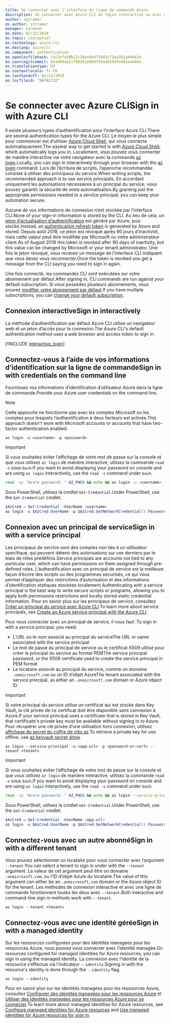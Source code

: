 ```yaml
---
title: Se connecter avec l’interface de ligne de commande Azure
description: Se connecter avec Azure CLI de façon interactive ou avec des informations d’identification locales
author: sptramer
ms.author: sttramer
manager: carmonm
ms.date: 02/22/2019
ms.topic: conceptual
ms.technology: azure-cli
ms.devlang: azurecli
ms.component: authentication
ms.openlocfilehash: c1c2efa58b11c38ac0ed73d43c71ba1b2a44de2e
ms.sourcegitcommit: 014d89aa21f90561eb69792ad01947e481ea640a
ms.translationtype: HT
ms.contentlocale: fr-FR
ms.lasthandoff: 02/23/2019
ms.locfileid: "56741732"
---
```

# <a name="sign-in-with-azure-cli"></a><span data-ttu-id="dc867-103">Se connecter avec Azure CLI</span><span class="sxs-lookup"><span data-stu-id="dc867-103">Sign in with Azure CLI</span></span> 

<span data-ttu-id="dc867-104">Il existe plusieurs types d’authentification pour l’interface Azure CLI.</span><span class="sxs-lookup"><span data-stu-id="dc867-104">There are several authentication types for the Azure CLI.</span></span> <span data-ttu-id="dc867-105">Le moyen le plus simple pour commencer est d’utiliser [Azure Cloud Shell](/azure/cloud-shell/overview), qui vous connecte automatiquement.</span><span class="sxs-lookup"><span data-stu-id="dc867-105">The easiest way to get started is with [Azure Cloud Shell](/azure/cloud-shell/overview), which automatically logs you in.</span></span>
<span data-ttu-id="dc867-106">Localement, vous pouvez vous connecter de manière interactive via votre navigateur avec la commande [az login](/cli/azure/reference-index#az-login).</span><span class="sxs-lookup"><span data-stu-id="dc867-106">Locally, you can sign in interactively through your browser with the [az login](/cli/azure/reference-index#az-login) command.</span></span> <span data-ttu-id="dc867-107">Lors de l’écriture de scripts, l’approche recommandée consiste à utiliser des principaux du service.</span><span class="sxs-lookup"><span data-stu-id="dc867-107">When writing scripts, the recommended approach is to use service principals.</span></span> <span data-ttu-id="dc867-108">En accordant uniquement les autorisations nécessaires à un principal du service, vous pouvez garantir la sécurité de votre automatisation.</span><span class="sxs-lookup"><span data-stu-id="dc867-108">By granting just the appropriate permissions needed to a service principal, you can keep your automation secure.</span></span>

<span data-ttu-id="dc867-109">Aucune de vos informations de connexion n’est stockée par l’interface CLI.</span><span class="sxs-lookup"><span data-stu-id="dc867-109">None of your sign-in information is stored by the CLI.</span></span> <span data-ttu-id="dc867-110">Au lieu de cela, un [jeton d’actualisation d’authentification](https://docs.microsoft.com/en-us/azure/active-directory/develop/v1-id-and-access-tokens#refresh-tokens) est généré par Azure, puis stocké.</span><span class="sxs-lookup"><span data-stu-id="dc867-110">Instead, an [authentication refresh token](https://docs.microsoft.com/en-us/azure/active-directory/develop/v1-id-and-access-tokens#refresh-tokens) is generated by Azure and stored.</span></span> <span data-ttu-id="dc867-111">Depuis août 2018, ce jeton est révoqué après 90 jours d’inactivité, mais cette valeur peut être modifiée par Microsoft ou votre administrateur client.</span><span class="sxs-lookup"><span data-stu-id="dc867-111">As of August 2018 this token is revoked after 90 days of inactivity, but this value can be changed by Microsoft or your tenant administrator.</span></span> <span data-ttu-id="dc867-112">Une fois le jeton révoqué, vous recevez un message de l’interface CLI indiquant que vous devez vous reconnecter.</span><span class="sxs-lookup"><span data-stu-id="dc867-112">Once the token is revoked you get a message from the CLI saying you need to sign in again.</span></span>

<span data-ttu-id="dc867-113">Une fois connecté, les commandes CLI sont exécutées sur votre abonnement par défaut.</span><span class="sxs-lookup"><span data-stu-id="dc867-113">After signing in, CLI commands are run against your default subscription.</span></span> <span data-ttu-id="dc867-114">Si vous possédez plusieurs abonnements, vous pouvez [modifier votre abonnement par défaut](manage-azure-subscriptions-azure-cli.md).</span><span class="sxs-lookup"><span data-stu-id="dc867-114">If you have multiple subscriptions, you can [change your default subscription](manage-azure-subscriptions-azure-cli.md).</span></span>

## <a name="sign-in-interactively"></a><span data-ttu-id="dc867-115">Connexion interactive</span><span class="sxs-lookup"><span data-stu-id="dc867-115">Sign in interactively</span></span>

<span data-ttu-id="dc867-116">La méthode d’authentification par défaut Azure CLI utilise un navigateur web et un jeton d’accès pour la connexion.</span><span class="sxs-lookup"><span data-stu-id="dc867-116">The Azure CLI's default authentication method uses a web browser and access token to sign in.</span></span>

[!INCLUDE [interactive_login](includes/interactive-login.md)]

## <a name="sign-in-with-credentials-on-the-command-line"></a><span data-ttu-id="dc867-117">Connectez-vous à l’aide de vos informations d’identification sur la ligne de commande</span><span class="sxs-lookup"><span data-stu-id="dc867-117">Sign in with credentials on the command line</span></span>

<span data-ttu-id="dc867-118">Fournissez vos informations d’identification d’utilisateur Azure dans la ligne de commande.</span><span class="sxs-lookup"><span data-stu-id="dc867-118">Provide your Azure user credentials on the command line.</span></span>

> [!Note]
> <span data-ttu-id="dc867-119">Cette approche ne fonctionne pas avec les comptes Microsoft ou les comptes pour lesquels l’authentification à deux facteurs est activée.</span><span class="sxs-lookup"><span data-stu-id="dc867-119">This approach doesn't work with Microsoft accounts or accounts that have two-factor authentication enabled.</span></span>

```azurecli-interactive
az login -u <username> -p <password>
```

> [!IMPORTANT]
> <span data-ttu-id="dc867-120">Si vous souhaitez éviter l’affichage de votre mot de passe sur la console et que vous utilisez `az login` de manière interactive, utilisez la commande `read -s` sous `bash`.</span><span class="sxs-lookup"><span data-stu-id="dc867-120">If you want to avoid displaying your password on console and are using `az login` interactively, use the `read -s` command under `bash`.</span></span>
>
> ```bash
> read -sp "Azure password: " AZ_PASS && echo && az login -u <username> -p $AZ_PASS
> ```
>
> <span data-ttu-id="dc867-121">Sous PowerShell, utilisez la cmdlet `Get-Credential`.</span><span class="sxs-lookup"><span data-stu-id="dc867-121">Under PowerShell, use the `Get-Credential` cmdlet.</span></span>
>
> ```powershell
> $AzCred = Get-Credential -UserName <username>
> az login -u $AzCred.UserName -p $AzCred.GetNetworkCredential().Password
> ```

## <a name="sign-in-with-a-service-principal"></a><span data-ttu-id="dc867-122">Connexion avec un principal de service</span><span class="sxs-lookup"><span data-stu-id="dc867-122">Sign in with a service principal</span></span>

<span data-ttu-id="dc867-123">Les principaux de service sont des comptes non liés à un utilisateur spécifique, qui peuvent détenir des autorisations sur ces derniers par le biais de rôles prédéfinis.</span><span class="sxs-lookup"><span data-stu-id="dc867-123">Service principals are accounts not tied to any particular user, which can have permissions on them assigned through pre-defined roles.</span></span> <span data-ttu-id="dc867-124">L’authentification avec un principal de service est la meilleure façon d’écrire des scripts ou des programmes sécurisés, ce qui vous permet d’appliquer des restrictions d’autorisation et des informations d’identification statiques stockées localement.</span><span class="sxs-lookup"><span data-stu-id="dc867-124">Authenticating with a service principal is the best way to write secure scripts or programs, allowing you to apply both permissions restrictions and locally stored static credential information.</span></span> <span data-ttu-id="dc867-125">Pour en savoir plus sur les principaux de service, consultez [Créer un principal du service avec Azure CLI](create-an-azure-service-principal-azure-cli.md).</span><span class="sxs-lookup"><span data-stu-id="dc867-125">To learn more about service principals, see [Create an Azure service principal with the Azure CLI](create-an-azure-service-principal-azure-cli.md).</span></span>

<span data-ttu-id="dc867-126">Pour vous connecter avec un principal de service, il vous faut :</span><span class="sxs-lookup"><span data-stu-id="dc867-126">To sign in with a service principal, you need:</span></span>

* <span data-ttu-id="dc867-127">L’URL ou le nom associé au principal du service</span><span class="sxs-lookup"><span data-stu-id="dc867-127">The URL or name associated with the service principal</span></span>
* <span data-ttu-id="dc867-128">Le mot de passe du principal de service ou le certificat X509 utilisé pour créer le principal du service au format PEM</span><span class="sxs-lookup"><span data-stu-id="dc867-128">The service principal password, or the X509 certificate used to create the service principal in PEM format</span></span>
* <span data-ttu-id="dc867-129">Le locataire associé au principal du service, comme un domaine `.onmicrosoft.com` ou un ID d’objet Azure</span><span class="sxs-lookup"><span data-stu-id="dc867-129">The tenant associated with the service principal, as either an `.onmicrosoft.com` domain or Azure object ID</span></span>

> [!IMPORTANT]
>
> <span data-ttu-id="dc867-130">Si votre principal du service utilise un certificat qui est stocké dans Key Vault, la clé privée de ce certificat doit être disponible sans connexion à Azure.</span><span class="sxs-lookup"><span data-stu-id="dc867-130">If your service principal uses a certificate that is stored in Key Vault, that certificate's private key must be available without signing in to Azure.</span></span> <span data-ttu-id="dc867-131">Pour récupérer une clé privée d’une utilisation hors connexion, utilisez [affichage du secret du coffre de clés az](/cli/azure/keyvault/secret).</span><span class="sxs-lookup"><span data-stu-id="dc867-131">To retrieve a private key for use offline, use [az keyvault secret show](/cli/azure/keyvault/secret).</span></span>

```azurecli-interactive
az login --service-principal -u <app-url> -p <password-or-cert> --tenant <tenant>
```

> [!IMPORTANT]
> <span data-ttu-id="dc867-132">Si vous souhaitez éviter l’affichage de votre mot de passe sur la console et que vous utilisez `az login` de manière interactive, utilisez la commande `read -s` sous `bash`.</span><span class="sxs-lookup"><span data-stu-id="dc867-132">If you want to avoid displaying your password on console and are using `az login` interactively, use the `read -s` command under `bash`.</span></span>
>
> ```bash
> read -sp "Azure password: " AZ_PASS && echo && az login --service-principal -u <app-url> -p $AZ_PASS --tenant <tenant>
> ```
>
> <span data-ttu-id="dc867-133">Sous PowerShell, utilisez la cmdlet `Get-Credential`.</span><span class="sxs-lookup"><span data-stu-id="dc867-133">Under PowerShell, use the `Get-Credential` cmdlet.</span></span>
>
> ```powershell
> $AzCred = Get-Credential -UserName <app-url>
> az login -u $AzCred.UserName -p $AzCred.GetNetworkCredential().Password --tenant <tenant>
> ```

## <a name="sign-in-with-a-different-tenant"></a><span data-ttu-id="dc867-134">Connectez-vous avec un autre abonné</span><span class="sxs-lookup"><span data-stu-id="dc867-134">Sign in with a different tenant</span></span>

<span data-ttu-id="dc867-135">Vous pouvez sélectionner un locataire pour vous connecter avec l’argument `--tenant`.</span><span class="sxs-lookup"><span data-stu-id="dc867-135">You can select a tenant to sign in under with the `--tenant` argument.</span></span> <span data-ttu-id="dc867-136">La valeur de cet argument peut être un domaine `.onmicrosoft.com`, ou l’ID d’objet Azure du locataire.</span><span class="sxs-lookup"><span data-stu-id="dc867-136">The value of this argument can either be an `.onmicrosoft.com` domain or the Azure object ID for the tenant.</span></span> <span data-ttu-id="dc867-137">Les méthodes de connexion interactive et avec une ligne de commande fonctionnent toutes les deux avec `--tenant`.</span><span class="sxs-lookup"><span data-stu-id="dc867-137">Both interactive and command-line sign in methods work with `--tenant`.</span></span>

```azurecli-interactive
az login --tenant <tenant>
```

## <a name="sign-in-with-a-managed-identity"></a><span data-ttu-id="dc867-138">Connectez-vous avec une identité gérée</span><span class="sxs-lookup"><span data-stu-id="dc867-138">Sign in with a managed identity</span></span>

<span data-ttu-id="dc867-139">Sur les ressources configurées pour des identités managées pour les ressources Azure, vous pouvez vous connecter avec l’identité managée.</span><span class="sxs-lookup"><span data-stu-id="dc867-139">On resources configured for managed identities for Azure resources, you can sign in using the managed identity.</span></span> <span data-ttu-id="dc867-140">La connexion avec l’identité de la ressource s’effectue via l’indicateur `--identity`.</span><span class="sxs-lookup"><span data-stu-id="dc867-140">Signing in with the resource's identity is done through the `--identity` flag.</span></span>

```azurecli-interactive
az login --identity
```

<span data-ttu-id="dc867-141">Pour en savoir plus sur les identités managées pour les ressources Azure, consultez [Configurer des identités managées pour les ressources Azure](https://docs.microsoft.com/en-us/azure/active-directory/managed-identities-azure-resources/qs-configure-cli-windows-vm) et [Utiliser des identités managées pour les ressources Azure pour se connecter](https://docs.microsoft.com/en-us/azure/active-directory/managed-identities-azure-resources/how-to-use-vm-sign-in).</span><span class="sxs-lookup"><span data-stu-id="dc867-141">To learn more about managed identities for Azure resources, see [Configure managed identities for Azure resources](https://docs.microsoft.com/en-us/azure/active-directory/managed-identities-azure-resources/qs-configure-cli-windows-vm) and [Use managed identities for Azure resources for sign in](https://docs.microsoft.com/en-us/azure/active-directory/managed-identities-azure-resources/how-to-use-vm-sign-in).</span></span>
